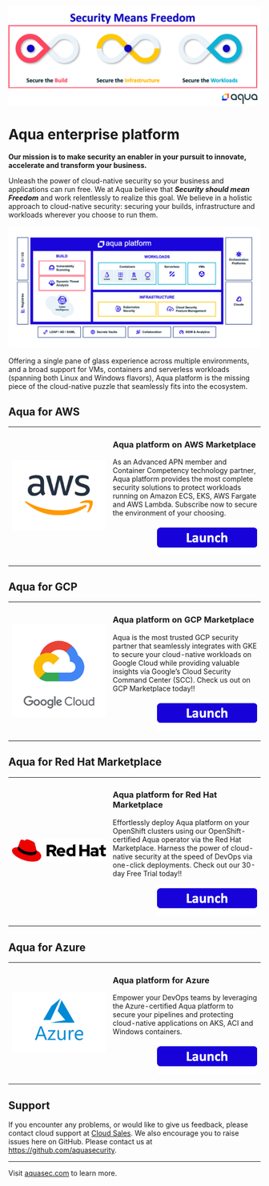 <a href="#"><img src="https://github.com/aquasecurity/marketplaces/blob/master/images/secure-aqua-3.png"/></a>

# Aqua enterprise platform

<b>Our mission is to make security an enabler in your pursuit to innovate, accelerate and transform your business.</b>

Unleash the power of cloud-native security so your business and applications can run free. We at Aqua believe that <b><i>Security should mean Freedom</i></b> and work relentlessly to realize this goal. We believe in a holistic approach to cloud-native security: securing your builds, infrastructure and workloads wherever you choose to run them.  


![Aqua platform](https://github.com/aquasecurity/marketplaces/blob/master/aws/images/aqua-platform.png)

Offering a single pane of glass experience across multiple environments, and a broad support for VMs, containers and serverless workloads (spanning both Linux and Windows flavors), Aqua platform is the missing piece of the cloud-native puzzle that seamlessly fits into the ecosystem.

## Aqua for AWS

<table>
	<tr>
		<td width="40%"><a href="https://github.com/aquasecurity/marketplaces/blob/master/aws/README.md"><img src="https://github.com/aquasecurity/marketplaces/blob/master/aws/images/aws-logo.png" /></a></td>
		<td>
			<h3>Aqua platform on AWS Marketplace</h3>
			<p>As an Advanced APN member and Container Competency technology partner, Aqua platform provides the most complete security solutions to protect workloads running on Amazon ECS, EKS, AWS Fargate and AWS Lambda. Subscribe now to secure the environment of your choosing.
			</p>
			<p align="right"><a href="https://github.com/aquasecurity/marketplaces/blob/master/aws/README.md"><img src="https://github.com/aquasecurity/marketplaces/blob/master/images/launch-logo.png" width="200" /></a></p>
		</td>
	</tr> 
</table>


## Aqua for GCP
<table>
	<tr>
		<td width="40%"><a href="https://github.com/aquasecurity/marketplaces/blob/master/gcp/README.md"><img src="https://github.com/aquasecurity/marketplaces/blob/master/gcp/images/gcp.png" /></a></td>
		<td>
			<h3>Aqua platform on GCP Marketplace</h3>
			<p>Aqua is the most trusted GCP security partner that seamlessly integrates with GKE to secure your cloud-native workloads on Google Cloud while providing valuable insights via Google’s Cloud Security Command Center (SCC). Check us out on GCP Marketplace today!!
			</p>
			<p align="right"><a href="<td width="40%"><a href="https://github.com/aquasecurity/marketplaces/blob/master/gcp/README.md"><img src="https://github.com/aquasecurity/marketplaces/blob/master/images/launch-logo.png" width="200" /></a></p>
		</td>
	</tr>
</table>

## Aqua for Red Hat Marketplace
<table>
	<tr>
		<td width="40%"><a href="https://github.com/aquasecurity/marketplaces/blob/master/redhat/README.md"><img src="https://github.com/aquasecurity/marketplaces/blob/master/redhat/images/redhat-logo.svg" /></a></td>
		<td>
			<h3>Aqua platform for Red Hat Marketplace</h3>
			<p>Effortlessly deploy Aqua platform on your OpenShift clusters using our OpenShift-certified Aqua operator via the Red Hat Marketplace. Harness the power of cloud-native security at the speed of DevOps via one-click deployments. Check out our 30-day Free Trial today!! </p>
			<p align="right"><a href="https://github.com/aquasecurity/marketplaces/blob/master/redhat/README.md"><img src="https://github.com/aquasecurity/marketplaces/blob/master/images/launch-logo.png" width="200" /></a></p>
		</td>
	</tr>
</table>

## Aqua for Azure
<table>
	<tr>
		<td width="40%"><a href="https://github.com/aquasecurity/marketplaces/blob/master/azure/README.md"><img src="https://github.com/aquasecurity/marketplaces/blob/master/azure/images/azure-logo.png" /></a></td>
		<td>
			<h3>Aqua platform for Azure</h3>
			<p>Empower your DevOps teams by leveraging the Azure-certified Aqua platform to secure your pipelines and protecting cloud-native applications on AKS, ACI and Windows containers. </p>
			<p align="right"><a href="https://github.com/aquasecurity/marketplaces/blob/master/azure/README.md"><img src="https://github.com/aquasecurity/marketplaces/blob/master/images/launch-logo.png" width="200" /></a></p>
		</td>
	</tr>
</table>

## Support
If you encounter any problems, or would like to give us feedback, please contact cloud support at [Cloud Sales](mailto:cloudsupport@aquasec.com). We also encourage you to raise issues here on GitHub. Please contact us at https://github.com/aquasecurity.

---
Visit [aquasec.com](https://www.aquasec.com/) to learn more.